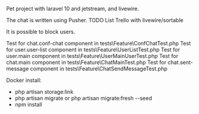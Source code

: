 Pet project with laravel 10 and jetstream, and livewire.

The chat is written using Pusher.
TODO List
Trello with livewire/sortable

It is possible to block users.

Test for chat.conf-chat component in tests\Feature\ConfChatTest.php
Test for user.user-list component in tests\Feature\UserListTest.php
Test for user.main component in tests\Feature\UserMainUserTest.php
Test for chat.main component in tests\Feature\ChatMainTest.php
Test for chat.sent-message component in tests\Feature\ChatSendMessageTest.php

Docker install:
- php artisan storage:link
- php artisan migrate 
or php artisan migrate:fresh --seed
- npm install
